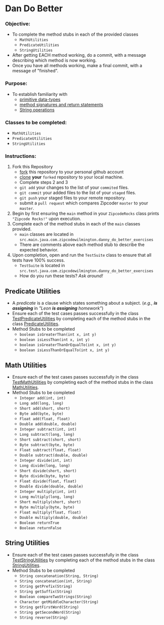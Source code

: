 # Dan Do Better

### **Objective:**
* To complete the method stubs in each of the provided classes
	* `MathUtilities`
	* `PredicateUtilities`
	* `StringUtilities`
* After getting EACH method working, do a commit, with a message describing which method is now working.
* Once you have all methods working, make a final commit, with a message of "finished".


### **Purpose:**
* To establish familiarity with
    * [primitive data-types](http://cs.fit.edu/~ryan/java/language/java-data.html)
    * [method signatures and return statements](http://www.homeandlearn.co.uk/java/java_methods.html)
    * [String operations](https://www.tutorialspoint.com/java/java_strings.htm)
    
### **Classes to be completed:**
* `MathUtilities`
* `PredicateUtilities`
* `StringUtilities`
	
### **Instructions:**

1. Fork this Repository
    * [fork](https://help.github.com/articles/fork-a-repo/) this repository to your personal github account 
    * [clone](https://help.github.com/articles/cloning-a-repository/) **your** `forked` repository to your local machine.
    * Complete steps 2 and 3  
    * `git add` your changes to the list of your `commited` files.
    * `git commit` your added files to the list of your `staged` files.
    * `git push` your staged files to your remote repository.
    * submit a `pull request` which compares Zipcoder `master` to your `master`.
2. Begin by first ensuring the `main` method in your `ZipcodeRocks` class prints `"Zipcode Rocks!"` upon execution.  
3. Complete each of the method stubs in each of the `main` classes provided.
    * `main` classes are located in `src.main.java.com.zipcodewilmington.danny_do_better_exercises`
    * There are comments above each method stub to describe the expected behavior.
4. Upon completion, open and run the `TestSuite` class to ensure that all tests have 100% success.
    * `TestSuite` is located in `src.test.java.com.zipcodewilmington.danny_do_better_exercises`
    * How do you run these tests? *Ask around!*

## Predicate Utilities
* A _predicate_ is a clause which states something about a subject. (_e.g., **is assigning**_ in _"Leon **is assigning** homework"_)
* Ensure each of the test cases passes successfully in the class [TestPredicateUtilities](./src/test/java/com/zipcodewilmington/danny_do_better_exercises/TestPredicateUtilities.java) by completing each of the method stubs in the class [PredicateUtilities](./src/main/java/com/zipcodewilmington/danny_do_better_exercises/PredicateUtilities.java).
* Method Stubs to be completed
	* `boolean isGreaterThan(int x, int y)`
	* `boolean isLessThan(int x, int y)`
	* `boolean isGreaterThanOrEqualTo(int x, int y)`
	* `boolean isLessThanOrEqualTo(int x, int y)`


## Math Utilities
* Ensure each of the test cases passes successfully in the class [TestMathUtilities](./src/test/java/com/zipcodewilmington/danny_do_better_exercises/TestMathUtilities.java) by completing each of the method stubs in the class [MathUtilities](./src/main/java/com/zipcodewilmington/danny_do_better_exercises/MathUtilities.java).
* Method Stubs to be completed	
	* `Integer add(int, int)`
	* `Long add(long, long)`
	* `Short add(short, short)`
	* `Byte add(byte, byte)`
	* `Float add(float, float)`
	* `Double add(double, double)`
	* `Integer subtract(int, int)`
	* `Long subtract(long, long)`
	* `Short subtract(short, short)`
	* `Byte subtract(byte, byte)`
	* `Float subtract(float, float)`
	* `Double subtract(double, double)`
	* `Integer divide(int, int)`
	* `Long divide(long, long)`
	* `Short divide(short, short)`
	* `Byte divide(byte, byte)`
	* `Float divide(float, float)`
	* `Double divide(double, double)`
	* `Integer multiply(int, int)`
	* `Long multiply(long, long)`
	* `Short multiply(short, short)`
	* `Byte multiply(byte, byte)`
	* `Float multiply(float, float)`
	* `Double multiply(double, double)`
	* `Boolean returnTrue`
	* `Boolean returnFalse`


## String Utilities
* Ensure each of the test cases passes successfully in the class [TestStringUtilities](./src/test/java/com/zipcodewilmington/danny_do_better_exercises/TestStringUtilities.java) by completing each of the method stubs in the class [StringUtilities](./src/main/java/com/zipcodewilmington/danny_do_better_exercises/StringUtilities.java).
* Method Stubs to be completed
	* `String concatenation(String, String)`
	* `String concatenation(int, String)`
	* `String getPrefix(String)`
	* `String getSuffix(String)`
	* `Boolean compareTwoStrings(String)`
	* `Character getMiddleCharacter(String)`
	* `String getFirstWord(String)`
	* `String getSecondWord(String)`
	* `String reverse(String)`
